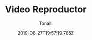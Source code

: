 ---
title: 'Video Reproductor'
date: 2019-08-27T19:57:19.785Z
description: 'Un video reproductor personalizado hecho un paquete de npm para poder implementarlo en cualquier tipo de proyecto independientemente del framework o libreria que estés ocupando.'
author: 'Tonalli'
twitterUser: TuentyFaiv
banner: ./cover.jpg
color: '#F5576C'
url: 'https://www.npmjs.com/package/@tuentyfaiv/mediaplayer'
fav: true
---